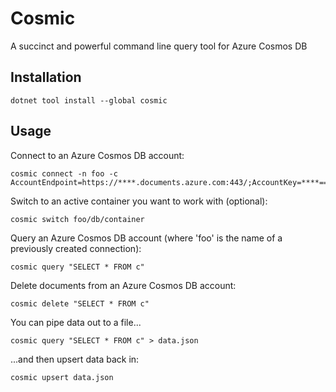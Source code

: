 # Cosmic
A succinct and powerful command line query tool for Azure Cosmos DB

## Installation
```
dotnet tool install --global cosmic
```

## Usage
Connect to an Azure Cosmos DB account:
```
cosmic connect -n foo -c AccountEndpoint=https://****.documents.azure.com:443/;AccountKey=****==;
```

Switch to an active container you want to work with (optional):
```
cosmic switch foo/db/container
```

Query an Azure Cosmos DB account (where 'foo' is the name of a previously created connection):
```
cosmic query "SELECT * FROM c"
```

Delete documents from an Azure Cosmos DB account:
```
cosmic delete "SELECT * FROM c"
```

You can pipe data out to a file...
```
cosmic query "SELECT * FROM c" > data.json
```

...and then upsert data back in:
```
cosmic upsert data.json
```
